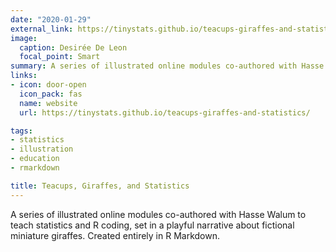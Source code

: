 ```yaml
---
date: "2020-01-29"
external_link: https://tinystats.github.io/teacups-giraffes-and-statistics/
image:
  caption: Desirée De Leon
  focal_point: Smart
summary: A series of illustrated online modules co-authored with Hasse Walum to teach statistics and R coding, set in a playful narrative about fictional miniature giraffes. Created entirely in R Markdown. 
links:
- icon: door-open
  icon_pack: fas
  name: website
  url: https://tinystats.github.io/teacups-giraffes-and-statistics/

tags:
- statistics
- illustration
- education
- rmarkdown

title: Teacups, Giraffes, and Statistics
---
```


A series of illustrated online modules co-authored with Hasse Walum to teach statistics and R coding, set in a playful narrative about fictional miniature giraffes. Created entirely in R Markdown. 